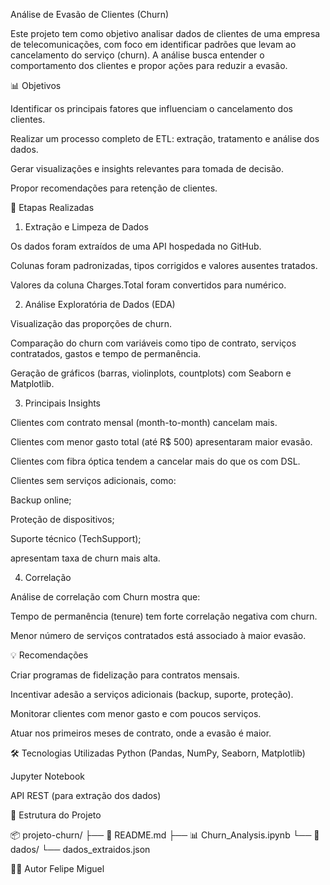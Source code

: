 Análise de Evasão de Clientes (Churn)

Este projeto tem como objetivo analisar dados de clientes de uma empresa de telecomunicações, com foco em identificar padrões que levam ao cancelamento do serviço (churn). A análise busca entender o comportamento dos clientes e propor ações para reduzir a evasão.

📊 Objetivos

Identificar os principais fatores que influenciam o cancelamento dos clientes.

Realizar um processo completo de ETL: extração, tratamento e análise dos dados.

Gerar visualizações e insights relevantes para tomada de decisão.

Propor recomendações para retenção de clientes.

🧹 Etapas Realizadas

1. Extração e Limpeza de Dados

Os dados foram extraídos de uma API hospedada no GitHub.

Colunas foram padronizadas, tipos corrigidos e valores ausentes tratados.

Valores da coluna Charges.Total foram convertidos para numérico.

2. Análise Exploratória de Dados (EDA)

Visualização das proporções de churn.

Comparação do churn com variáveis como tipo de contrato, serviços contratados, gastos e tempo de permanência.

Geração de gráficos (barras, violinplots, countplots) com Seaborn e Matplotlib.

3. Principais Insights

Clientes com contrato mensal (month-to-month) cancelam mais.

Clientes com menor gasto total (até R$ 500) apresentaram maior evasão.

Clientes com fibra óptica tendem a cancelar mais do que os com DSL.

Clientes sem serviços adicionais, como:

Backup online;

Proteção de dispositivos;

Suporte técnico (TechSupport);

apresentam taxa de churn mais alta.

4. Correlação

Análise de correlação com Churn mostra que:

Tempo de permanência (tenure) tem forte correlação negativa com churn.

Menor número de serviços contratados está associado à maior evasão.

💡 Recomendações

Criar programas de fidelização para contratos mensais.

Incentivar adesão a serviços adicionais (backup, suporte, proteção).

Monitorar clientes com menor gasto e com poucos serviços.

Atuar nos primeiros meses de contrato, onde a evasão é maior.

🛠️ Tecnologias Utilizadas
Python (Pandas, NumPy, Seaborn, Matplotlib)

Jupyter Notebook

API REST (para extração dos dados)

📁 Estrutura do Projeto

📦 projeto-churn/
├── 📄 README.md
├── 📊 Churn_Analysis.ipynb
└── 📁 dados/
    └── dados_extraidos.json

👨‍💻 Autor
Felipe Miguel
